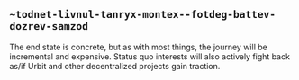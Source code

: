 ## `~todnet-livnul-tanryx-montex--fotdeg-battev-dozrev-samzod`
The end state is concrete, but as with most things, the journey will be incremental and expensive. Status quo interests will also actively fight back as/if Urbit and other decentralized projects gain traction.